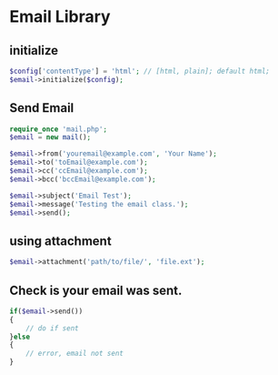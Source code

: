 # Email Library

## initialize
```php
$config['contentType'] = 'html'; // [html, plain]; default html;
$email->initialize($config);
```

## Send Email
```php
require_once 'mail.php';
$email = new mail();

$email->from('youremail@example.com', 'Your Name');
$email->to('toEmail@example.com');
$email->cc('ccEmail@example.com');
$email->bcc('bccEmail@example.com');

$email->subject('Email Test');
$email->message('Testing the email class.');
$email->send();
```

## using attachment
```php
$email->attachment('path/to/file/', 'file.ext');

``` 

## Check is your email was sent.
```php
if($email->send())
{
	// do if sent
}else
{
	// error, email not sent
}
``` 



